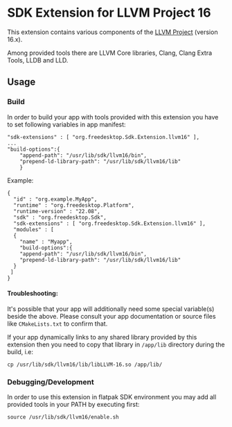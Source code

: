 # SDK Extension for LLVM Project 16

This extension contains various components of the [LLVM Project](https://llvm.org) (version 16.x).

Among provided tools there are LLVM Core libraries, Clang, Clang Extra Tools, LLDB and LLD.

## Usage

### Build

In order to build your app with tools provided with this extension you have to set following variables in app manifest:

```
"sdk-extensions" : [ "org.freedesktop.Sdk.Extension.llvm16" ],
...
"build-options":{
    "append-path": "/usr/lib/sdk/llvm16/bin",
    "prepend-ld-library-path": "/usr/lib/sdk/llvm16/lib"
    }
```
Example:
```
{
  "id" : "org.example.MyApp",
  "runtime" : "org.freedesktop.Platform",
  "runtime-version" : "22.08",
  "sdk" : "org.freedesktop.Sdk",
  "sdk-extensions" : [ "org.freedesktop.Sdk.Extension.llvm16" ],
  "modules" : [
  {
    "name" : "Myapp",
    "build-options":{
    "append-path": "/usr/lib/sdk/llvm16/bin",
    "prepend-ld-library-path": "/usr/lib/sdk/llvm16/lib"
  }
 ]
}
```

#### Troubleshooting:

It's possible that your app will additionally need some special variable(s) beside the above. Please consult your app documentation or source files like `CMakeLists.txt` to confirm that.

If your app dynamically links to any shared library provided by this extension then you need to copy that library in `/app/lib` directory during the build, i.e:
```
cp /usr/lib/sdk/llvm16/lib/libLLVM-16.so /app/lib/
```

### Debugging/Development

In order to use this extension in flatpak SDK environment you may add all provided tools in your PATH by executing first:
```
source /usr/lib/sdk/llvm16/enable.sh
```
